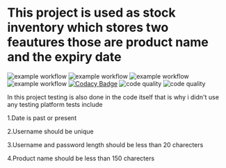 # This project is used as stock inventory which stores two feautures those are product name and the expiry date

![example workflow](https://github.com/Mandeep-Karwa/313831/actions/workflows/main.yml/badge.svg)
![example workflow](https://github.com/Mandeep-Karwa/313831/actions/workflows/code-coverage.yml/badge.svg)
![example workflow](https://github.com/Mandeep-Karwa/313831/actions/workflows/valgrind-check.yml/badge.svg)
![example workflow](https://github.com/Mandeep-Karwa/313831/actions/workflows/cppcheck-action.yml/badge.svg)
[![Codacy Badge](https://app.codacy.com/project/badge/Grade/e5b2e4729df64e48877e74527b2bcacd)](https://www.codacy.com/gh/Mandeep-Karwa/313831/dashboard?utm_source=github.com&amp;utm_medium=referral&amp;utm_content=Mandeep-Karwa/313831&amp;utm_campaign=Badge_Grade)
![code quality](https://www.code-inspector.com/project/25094/score/svg)
![code quality](https://www.code-inspector.com/project/25094/status/svg)

In this project testing is also done in the code itself that is why i didn't use any testing platform
tests include 

1.Date is past or present

2.Username should be unique

3.Username and password length should be less than 20 charecters

4.Product name should be less than 150 charecters 
